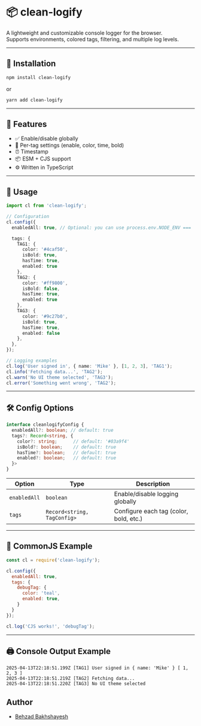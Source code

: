 # 📦 clean-logify

A lightweight and customizable console logger for the browser.  
Supports environments, colored tags, filtering, and multiple log levels.

---

## 🚀 Installation

```bash
npm install clean-logify
```

or

```bash
yarn add clean-logify
```

---

## 📌 Features

- ✅ Enable/disable globally
- 🎯 Per-tag settings (enable, color, time, bold)
- ⏰ Timestamp
- 📦 ESM + CJS support
- ⚙️ Written in TypeScript

---

## 🧠 Usage

```ts
import cl from 'clean-logify';

// Configuration
cl.config({
  enabledAll: true, // Optional: you can use process.env.NODE_ENV === 'development' for dynamic environments

  tags: {
    TAG1: {
      color: '#4caf50',  
      isBold: true,      
      hasTime: true,      
      enabled: true       
    },
    TAG2: {
      color: '#ff9800', 
      isBold: false,
      hasTime: true,
      enabled: true
    },
    TAG3: {
      color: '#9c27b0',  
      isBold: true,
      hasTime: true,
      enabled: false      
    },
  },
});

// Logging examples
cl.log('User signed in', { name: 'Mike' }, [1, 2, 3], 'TAG1');
cl.info('Fetching data...', 'TAG2');
cl.warn('No UI theme selected', 'TAG3');
cl.error('Something went wrong', 'TAG2');
```

---

## 🛠️ Config Options

```ts
interface cleanlogifyConfig {
  enabledAll?: boolean; // default: true
  tags?: Record<string, {
    color?: string;      // default: '#03a9f4'
    isBold?: boolean;    // default: true
    hasTime?: boolean;   // default: true
    enabled?: boolean;   // default: true
  }>
}
```

| Option       | Type                        | Description                            |
|--------------|-----------------------------|----------------------------------------|
| `enabledAll` | `boolean`                   | Enable/disable logging globally        |
| `tags`       | `Record<string, TagConfig>` | Configure each tag (color, bold, etc.) |

---

## 🔧 CommonJS Example

```js
const cl = require('clean-logify');

cl.config({
  enabledAll: true,
  tags: {
    debugTag: {
      color: 'teal',
      enabled: true,
    }
  }
});

cl.log('CJS works!', 'debugTag');
```

---

## 🖨️ Console Output Example

```
2025-04-13T22:18:51.199Z [TAG1] User signed in { name: 'Mike' } [ 1, 2, 3 ]
2025-04-13T22:18:51.219Z [TAG2] Fetching data...
2025-04-13T22:18:51.220Z [TAG3] No UI theme selected
```

## Author

- [Behzad Bakhshayesh](https://github.com/behzadbakhshayesh)